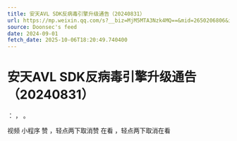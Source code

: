 ```yaml
---
title: 安天AVL SDK反病毒引擎升级通告（20240831）
url: https://mp.weixin.qq.com/s?__biz=MjM5MTA3Nzk4MQ==&mid=2650206806&idx=1&sn=e53275e94f6fe6f5422e4ea522d416d3
source: Doonsec's feed
date: 2024-09-01
fetch_date: 2025-10-06T18:20:49.740400
---
```


# 安天AVL SDK反病毒引擎升级通告（20240831）

：
，
。

视频
小程序
赞
，轻点两下取消赞
在看
，轻点两下取消在看